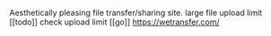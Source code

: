 Aesthetically pleasing file transfer/sharing site. large file upload limit
[[todo]] check upload limit
[[go]]  https://wetransfer.com/